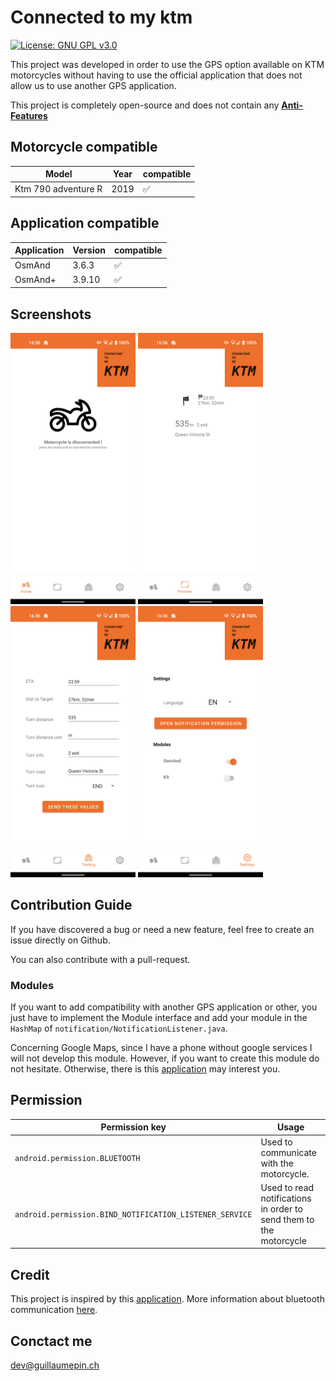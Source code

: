 # Connected to my ktm
[![License: GNU GPL v3.0](https://img.shields.io/badge/License-GNU%20GPL%20v3.0-brightgreen.svg)](https://github.com/pinginfo/Connected-to-my-ktm/)

This project was developed in order to use the GPS option available on KTM motorcycles without having to use the official application that does not allow us to use another GPS application.

This project is completely open-source and does not contain any [**Anti-Features**](https://f-droid.org/docs/Anti-Features/)

## Motorcycle compatible
| Model | Year | compatible |
| --- | --- | --- |
| Ktm 790 adventure R | 2019 | ✅ |

## Application compatible
| Application | Version | compatible |
| --- | --- | --- |
| OsmAnd | 3.6.3 | ✅ |
| OsmAnd+ | 3.9.10 | ✅ |

## Screenshots
<img src="screenshots/home.png" alt="home" width="200"/>
<img src="screenshots/preview.png" alt="preview" width="200"/>
<img src="screenshots/testing.png" alt="testing" width="200"/>
<img src="screenshots/settings.png" alt="settings" width="200"/>

## Contribution Guide
If you have discovered a bug or need a new feature, feel free to create an issue directly on Github.

You can also contribute with a pull-request.

### Modules
If you want to add compatibility with another GPS application or other, you just have to implement the Module interface and add your module in the `HashMap` of `notification/NotificationListener.java`.

Concerning Google Maps, since I have a phone without google services I will not develop this module. However, if you want to create this module do not hesitate. Otherwise, there is this [application](https://play.google.com/store/apps/details?id=com.undingen.maps4ktm&hl=en_US&gl=US) may interest you.

## Permission

| Permission key | Usage |
|---|--- |
| `android.permission.BLUETOOTH`| Used to communicate with the motorcycle. |
| `android.permission.BIND_NOTIFICATION_LISTENER_SERVICE` | Used to read notifications in order to send them to the motorcycle |


## Credit
This project is inspired by this [application](https://play.google.com/store/apps/details?id=com.undingen.maps4ktm&hl=en_US&gl=US). More information about bluetooth communication [here](https://advrider.com/f/threads/ktm-my-ride-enhancements-needed.1435929/page-2).

## Conctact me
dev@guillaumepin.ch